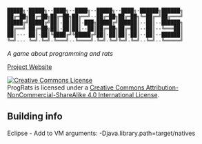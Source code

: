 ```
█████╗-█████╗--████╗--████╗--█████╗--████╗-██████╗██████╗
██╔═██╗██╔═██╗██╔═██╗██╔══╝--██╔═██╗██╔═██╗╚═██╔═╝██╔═══╝
█████╔╝█████╔╝██║-██║██║-███╗█████╔╝██████║--██║--██████╗
██╔══╝ ██╔═██╗██║-██║██║--██║██╔═██╗██╔═██║--██║--╚═══██║
██║--- ██║-██║╚████╔╝╚█████╔╝██║-██║██║-██║--██║--██████║
╚═╝--- ╚═╝-╚═╝-╚═══╝--╚════╝-╚═╝-╚═╝╚═╝-╚═╝--╚═╝--╚═════╝
```
*A game about programming and rats*

[Project Website](http://pub.conf.fi/projects/prograts)

<a rel="license" href="http://creativecommons.org/licenses/by-nc-sa/4.0/"><img alt="Creative Commons License" style="border-width:0" src="http://i.creativecommons.org/l/by-nc-sa/4.0/88x31.png" /></a><br /><span xmlns:dct="http://purl.org/dc/terms/" property="dct:title">ProgRats</span> is licensed under a <a rel="license" href="http://creativecommons.org/licenses/by-nc-sa/4.0/">Creative Commons Attribution-NonCommercial-ShareAlike 4.0 International License</a>.

## Building info
Eclipse - Add to VM arguments: -Djava.library.path=target/natives

